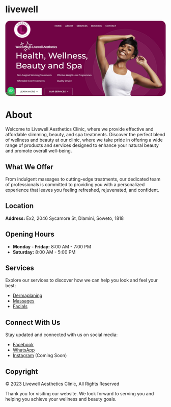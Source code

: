 # livewell

<img src="images/site-livewell.jpeg" alt="website front page" style="border-radius: 15px;">



# About

Welcome to Livewell Aesthetics Clinic, where we provide effective and affordable slimming, beauty, and spa treatments. Discover the perfect blend of wellness and beauty at our clinic, where we take pride in offering a wide range of products and services designed to enhance your natural beauty and promote overall well-being.

## What We Offer

From indulgent massages to cutting-edge treatments, our dedicated team of professionals is committed to providing you with a personalized experience that leaves you feeling refreshed, rejuvenated, and confident.

## Location

**Address:** Ex2, 2046 Sycamore St, Dlamini, Soweto, 1818

## Opening Hours

- **Monday - Friday:** 8:00 AM - 7:00 PM
- **Saturday:** 8:00 AM - 5:00 PM

## Services

Explore our services to discover how we can help you look and feel your best:

- [Dermaplaning](dermaplanning.html)
- [Massages](massages.html)
- [Facials](radio-frequency-facial.html)

## Connect With Us

Stay updated and connected with us on social media:

- [Facebook](https://www.facebook.com/livewellbeauty)
- [WhatsApp](https://wa.me/27736259697)
- [Instagram](#) (Coming Soon)

## Copyright

&copy; 2023 Livewell Aesthetics Clinic, All Rights Reserved

Thank you for visiting our website. We look forward to serving you and helping you achieve your wellness and beauty goals.
